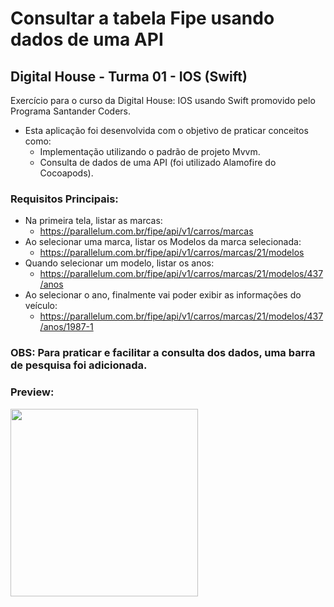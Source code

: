 # Consultar a tabela Fipe usando dados de uma API
## Digital House - Turma 01 - IOS (Swift)

Exercício para o curso da Digital House: IOS usando Swift promovido pelo Programa Santander Coders.<br />

* Esta aplicação foi desenvolvida com o objetivo de praticar conceitos como:
    - Implementação utilizando o padrão de projeto Mvvm.
    - Consulta de dados de uma API (foi utilizado Alamofire do Cocoapods). 


### Requisitos Principais:

* Na primeira tela, listar as marcas: 
    - https://parallelum.com.br/fipe/api/v1/carros/marcas
* Ao selecionar uma marca, listar os Modelos da marca selecionada: 
    - https://parallelum.com.br/fipe/api/v1/carros/marcas/21/modelos
* Quando selecionar um modelo, listar os anos: 
    - https://parallelum.com.br/fipe/api/v1/carros/marcas/21/modelos/437/anos
* Ao selecionar o ano, finalmente vai poder exibir as informações do veículo: 
    - https://parallelum.com.br/fipe/api/v1/carros/marcas/21/modelos/437/anos/1987-1


### OBS: Para praticar e facilitar a consulta dos dados, uma barra de pesquisa foi adicionada. 

### Preview: <br>
<img src="https://github.com/joorgeroberto/DesafioMvvmFipe/blob/master/1113_TvMazeApi/appVideo.gif" width="300" />
